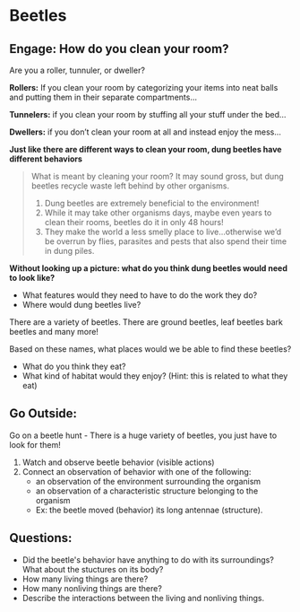 # Beetles

## Engage: How do you clean your room? 

Are you a roller, tunnuler, or dweller?



**Rollers:** If you clean your room by categorizing your items into neat balls and putting them in their separate compartments…

**Tunnelers:** if you clean your room by stuffing all your stuff under the bed… 

**Dwellers:** if you don’t clean your room at all and instead enjoy the mess… 

**Just like there are different ways to clean your room, dung beetles have different behaviors** 

>What is meant by cleaning your room? It may sound gross, but dung beetles recycle waste left behind by other organisms. 
>1. Dung beetles are extremely beneficial to the environment! 
>2. While it may take other organisms days, maybe even years to clean their rooms, beetles do it in only 48 hours! 
>3. They make the world a less smelly place to live…otherwise we’d be overrun by flies, parasites and pests that also spend their time in dung piles. 


**Without looking up a picture: what do you think dung beetles would need to look like?**

- What features would they need to have to do the work they do? 
- Where would dung beetles live?

There are a variety of beetles. There are ground beetles, leaf beetles bark beetles and many more!

Based on these names, what places would we be able to find these beetles? 
- What do you think they eat?
- What kind of habitat would they enjoy? (Hint: this is related to what they eat)


## Go Outside:
Go on a beetle hunt - There is a huge variety of beetles, you just have to look for them!

1. Watch and observe beetle behavior (visible actions)
2. Connect an observation of behavior with one of the following:
    - an observation of the environment surrounding the organism
    - an observation of a characteristic structure belonging to the organism
    - Ex: the beetle moved (behavior) its long antennae (structure).

## Questions:
- Did the beetle's behavior have anything to do with its surroundings? What about the stuctures on its body?
- How many living things are there?
- How many nonliving things are there?
- Describe the interactions between the living and nonliving things. 








